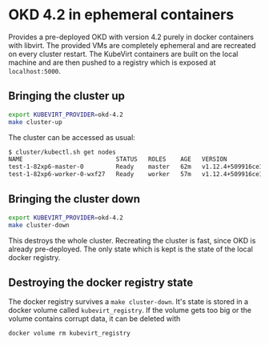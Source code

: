 # OKD 4.2 in ephemeral containers

Provides a pre-deployed OKD with version 4.2 purely in docker
containers with libvirt. The provided VMs are completely ephemeral and are
recreated on every cluster restart. The KubeVirt containers are built on the
local machine and are then pushed to a registry which is exposed at
`localhost:5000`.

## Bringing the cluster up

```bash
export KUBEVIRT_PROVIDER=okd-4.2
make cluster-up
```

The cluster can be accessed as usual:

```bash
$ cluster/kubectl.sh get nodes
NAME                          STATUS   ROLES    AGE   VERSION
test-1-82xp6-master-0         Ready    master   62m   v1.12.4+509916ce1
test-1-82xp6-worker-0-wxf27   Ready    worker   57m   v1.12.4+509916ce1
```

## Bringing the cluster down

```bash
export KUBEVIRT_PROVIDER=okd-4.2
make cluster-down
```

This destroys the whole cluster. Recreating the cluster is fast, since OKD is
already pre-deployed. The only state which is kept is the state of the local
docker registry.

## Destroying the docker registry state

The docker registry survives a `make cluster-down`. It's state is stored in a
docker volume called `kubevirt_registry`. If the volume gets too big or the
volume contains corrupt data, it can be deleted with

```bash
docker volume rm kubevirt_registry
```
